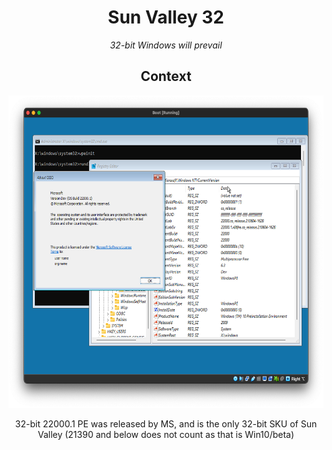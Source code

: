 <div align="center">
  <h1>Sun Valley 32</h1>
  <i>32-bit Windows will prevail</i>
  <h2>Context</h2>
  <img src="/doc/sp.png" height="500px">
  <p>32-bit 22000.1 PE was released by MS, and is the only 32-bit SKU of Sun Valley (21390 and below does not count as that is Win10/beta)</p>
</div>
